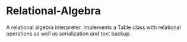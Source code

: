 # Relational-Algebra
A relational algebra interpreter. Implements a Table class with relational operations as well as serialization and text backup.
